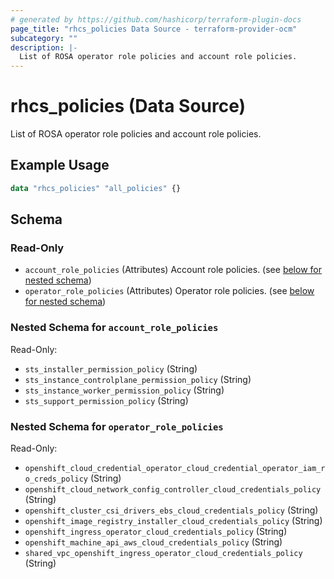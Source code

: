 ```yaml
---
# generated by https://github.com/hashicorp/terraform-plugin-docs
page_title: "rhcs_policies Data Source - terraform-provider-ocm"
subcategory: ""
description: |-
  List of ROSA operator role policies and account role policies.
---
```


# rhcs_policies (Data Source)

List of ROSA operator role policies and account role policies.

## Example Usage

```terraform
data "rhcs_policies" "all_policies" {}
```

<!-- schema generated by tfplugindocs -->
## Schema

### Read-Only

- `account_role_policies` (Attributes) Account role policies. (see [below for nested schema](#nestedatt--account_role_policies))
- `operator_role_policies` (Attributes) Operator role policies. (see [below for nested schema](#nestedatt--operator_role_policies))

<a id="nestedatt--account_role_policies"></a>
### Nested Schema for `account_role_policies`

Read-Only:

- `sts_installer_permission_policy` (String)
- `sts_instance_controlplane_permission_policy` (String)
- `sts_instance_worker_permission_policy` (String)
- `sts_support_permission_policy` (String)


<a id="nestedatt--operator_role_policies"></a>
### Nested Schema for `operator_role_policies`

Read-Only:

- `openshift_cloud_credential_operator_cloud_credential_operator_iam_ro_creds_policy` (String)
- `openshift_cloud_network_config_controller_cloud_credentials_policy` (String)
- `openshift_cluster_csi_drivers_ebs_cloud_credentials_policy` (String)
- `openshift_image_registry_installer_cloud_credentials_policy` (String)
- `openshift_ingress_operator_cloud_credentials_policy` (String)
- `openshift_machine_api_aws_cloud_credentials_policy` (String)
- `shared_vpc_openshift_ingress_operator_cloud_credentials_policy` (String)
